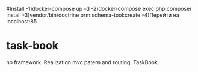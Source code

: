 
#Install
-1)docker-compose up -d
-2)docker-compose exec php composer install
-3)vendor/bin/doctrine orm:schema-tool:create
-4)Перейти на localhost:85
# task-book
no framework. Realization mvc patern and routing. TaskBook
